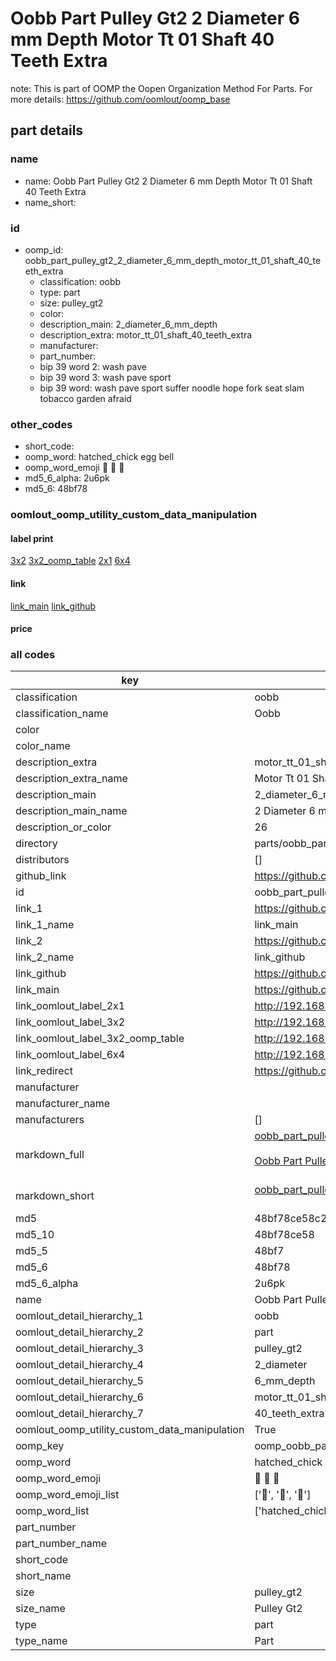 # Oobb Part Pulley Gt2 2 Diameter 6 mm Depth Motor Tt 01 Shaft 40 Teeth Extra  

note: This is part of OOMP the Oopen Organization Method For Parts. For more details: https://github.com/oomlout/oomp_base

##  part details
  







### name
* name: Oobb Part Pulley Gt2 2 Diameter 6 mm Depth Motor Tt 01 Shaft 40 Teeth Extra
* name_short: 
### id
* oomp_id: oobb_part_pulley_gt2_2_diameter_6_mm_depth_motor_tt_01_shaft_40_teeth_extra
  * classification: oobb
  * type: part
  * size: pulley_gt2
  * color: 
  * description_main: 2_diameter_6_mm_depth
  * description_extra: motor_tt_01_shaft_40_teeth_extra
  * manufacturer: 
  * part_number: 
  * bip 39 word 2: wash pave
  * bip 39 word 3: wash pave sport
  * bip 39 word: wash pave sport suffer noodle hope fork seat slam tobacco garden afraid

### other_codes
* short_code: 
* oomp_word: hatched_chick egg bell
* oomp_word_emoji :hatched_chick: :egg: :bell:
* md5_6_alpha: 2u6pk
* md5_6: 48bf78






### oomlout_oomp_utility_custom_data_manipulation
#### label print
[3x2](http://192.168.1.245:1112/?label=oomp%202u6pk)
[3x2_oomp_table](http://192.168.1.108:1112/?label=oomp%202u6pk)
[2x1](http://192.168.1.242:1112/?label=oomp%202u6pk)
[6x4](http://192.168.1.55:1112/?label=oomp%202u6pk)    

#### link

[link_main](https://github.com/oomlout/oomlout_oomp_version_1_messy/tree/main/parts/oobb_part_pulley_gt2_2_diameter_6_mm_depth_motor_tt_01_shaft_40_teeth_extra) [link_github](https://github.com/oomlout/oomlout_oomp_version_1_messy/tree/main/parts/oobb_part_pulley_gt2_2_diameter_6_mm_depth_motor_tt_01_shaft_40_teeth_extra)                             

#### price







### all codes 
| key | value |  
| --- | --- |  
| classification | oobb |  
| classification_name | Oobb |  
| color |  |  
| color_name |  |  
| description_extra | motor_tt_01_shaft_40_teeth_extra |  
| description_extra_name | Motor Tt 01 Shaft 40 Teeth Extra |  
| description_main | 2_diameter_6_mm_depth |  
| description_main_name | 2 Diameter 6 mm Depth |  
| description_or_color | 26 |  
| directory | parts/oobb_part_pulley_gt2_2_diameter_6_mm_depth_motor_tt_01_shaft_40_teeth_extra |  
| distributors | [] |  
| github_link | https://github.com/oomlout/oomlout_oomp_part_src/tree/main/parts/oobb_part_pulley_gt2_2_diameter_6_mm_depth_motor_tt_01_shaft_40_teeth_extra |  
| id | oobb_part_pulley_gt2_2_diameter_6_mm_depth_motor_tt_01_shaft_40_teeth_extra |  
| link_1 | https://github.com/oomlout/oomlout_oomp_version_1_messy/tree/main/parts/oobb_part_pulley_gt2_2_diameter_6_mm_depth_motor_tt_01_shaft_40_teeth_extra |  
| link_1_name | link_main |  
| link_2 | https://github.com/oomlout/oomlout_oomp_version_1_messy/tree/main/parts/oobb_part_pulley_gt2_2_diameter_6_mm_depth_motor_tt_01_shaft_40_teeth_extra |  
| link_2_name | link_github |  
| link_github | https://github.com/oomlout/oomlout_oomp_version_1_messy/tree/main/parts/oobb_part_pulley_gt2_2_diameter_6_mm_depth_motor_tt_01_shaft_40_teeth_extra |  
| link_main | https://github.com/oomlout/oomlout_oomp_version_1_messy/tree/main/parts/oobb_part_pulley_gt2_2_diameter_6_mm_depth_motor_tt_01_shaft_40_teeth_extra |  
| link_oomlout_label_2x1 | http://192.168.1.242:1112/?label=oomp%202u6pk |  
| link_oomlout_label_3x2 | http://192.168.1.245:1112/?label=oomp%202u6pk |  
| link_oomlout_label_3x2_oomp_table | http://192.168.1.108:1112/?label=oomp%202u6pk |  
| link_oomlout_label_6x4 | http://192.168.1.55:1112/?label=oomp%202u6pk |  
| link_redirect | https://github.com/oomlout/oomlout_oomp_version_1_messy/tree/main/parts/oobb_part_pulley_gt2_2_diameter_6_mm_depth_motor_tt_01_shaft_40_teeth_extra |  
| manufacturer |  |  
| manufacturer_name |  |  
| manufacturers | [] |  
| markdown_full | [oobb_part_pulley_gt2_2_diameter_6_mm_depth_motor_tt_01_shaft_40_teeth_extra](none)<br>[](none)<br>[Oobb Part Pulley Gt2 2 Diameter 6 Mm Depth Motor Tt 01 Shaft 40 Teeth Extra](none)<br><br> |  
| markdown_short | [oobb_part_pulley_gt2_2_diameter_6_mm_depth_motor_tt_01_shaft_40_teeth_extra](none)<br><br> |  
| md5 | 48bf78ce58c24b6db5cb0d8ba56867bb |  
| md5_10 | 48bf78ce58 |  
| md5_5 | 48bf7 |  
| md5_6 | 48bf78 |  
| md5_6_alpha | 2u6pk |  
| name | Oobb Part Pulley Gt2 2 Diameter 6 mm Depth Motor Tt 01 Shaft 40 Teeth Extra |  
| oomlout_detail_hierarchy_1 | oobb |  
| oomlout_detail_hierarchy_2 | part |  
| oomlout_detail_hierarchy_3 | pulley_gt2 |  
| oomlout_detail_hierarchy_4 | 2_diameter |  
| oomlout_detail_hierarchy_5 | 6_mm_depth |  
| oomlout_detail_hierarchy_6 | motor_tt_01_shaft |  
| oomlout_detail_hierarchy_7 | 40_teeth_extra |  
| oomlout_oomp_utility_custom_data_manipulation | True |  
| oomp_key | oomp_oobb_part_pulley_gt2_2_diameter_6_mm_depth_motor_tt_01_shaft_40_teeth_extra |  
| oomp_word | hatched_chick egg bell |  
| oomp_word_emoji | :hatched_chick: :egg: :bell: |  
| oomp_word_emoji_list | [':hatched_chick:', ':egg:', ':bell:'] |  
| oomp_word_list | ['hatched_chick', 'egg', 'bell'] |  
| part_number |  |  
| part_number_name |  |  
| short_code |  |  
| short_name |  |  
| size | pulley_gt2 |  
| size_name | Pulley Gt2 |  
| type | part |  
| type_name | Part |  
